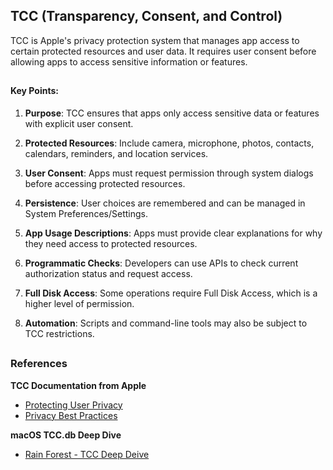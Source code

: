## TCC (Transparency, Consent, and Control)

TCC is Apple's privacy protection system that manages app access to certain protected resources and user data. It requires user consent before allowing apps to access sensitive information or features.

##

#### Key Points:

1. **Purpose**: TCC ensures that apps only access sensitive data or features with explicit user consent.

2. **Protected Resources**: Include camera, microphone, photos, contacts, calendars, reminders, and location services.

3. **User Consent**: Apps must request permission through system dialogs before accessing protected resources.

4. **Persistence**: User choices are remembered and can be managed in System Preferences/Settings.

5. **App Usage Descriptions**: Apps must provide clear explanations for why they need access to protected resources.

6. **Programmatic Checks**: Developers can use APIs to check current authorization status and request access.

7. **Full Disk Access**: Some operations require Full Disk Access, which is a higher level of permission.

8. **Automation**: Scripts and command-line tools may also be subject to TCC restrictions.

##

### References

**TCC Documentation from Apple**
- [Protecting User Privacy](https://developer.apple.com/documentation/security/protecting_user_privacy)
- [Privacy Best Practices](https://developer.apple.com/documentation/uikit/protecting_the_user_s_privacy)


**macOS TCC.db Deep Dive**
- [Rain Forest - TCC Deep Deive](https://www.rainforestqa.com/blog/macos-tcc-db-deep-dive)
 
